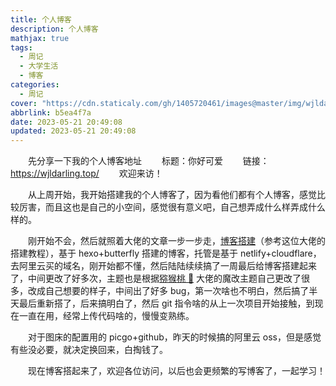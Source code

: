 ```yaml
---
title: 个人博客
description: 个人博客
mathjax: true
tags:
  - 周记
  - 大学生活
  - 博客
categories:
  - 周记
cover: "https://cdn.staticaly.com/gh/1405720461/images@master/img/wjldarling.webp"
abbrlink: b5ea4f7a
date: 2023-05-21 20:49:08
updated: 2023-05-21 20:49:08
---
```


&emsp;&emsp;先分享一下我的个人博客地址
&emsp;&emsp;标题：你好可爱
&emsp;&emsp;链接：https://wjldarling.top/
&emsp;&emsp;欢迎来访！

&emsp;&emsp;从上周开始，我开始搭建我的个人博客了，因为看他们都有个人博客，感觉比较厉害，而且这也是自己的小空间，感觉很有意义吧，自己想弄成什么样弄成什么样的。

&emsp;&emsp;刚开始不会，然后就照着大佬的文章一步一步走，[博客搭建](https://blog.cuijiacai.com/blog-building/)（参考这位大佬的搭建教程），基于 hexo+butterfly 搭建的博客，托管是基于 netlify+cloudflare，去阿里云买的域名，刚开始都不懂，然后陆陆续续搞了一周最后给博客搭建起来了，中间更改了好多次，主题也是根据[猕猴桃 🥝](https://github.com/fomalhaut1998/hexo-theme-Fomalhaut) 大佬的魔改主题自己更改了很多，改成自己想要的样子，中间出了好多 bug，第一次啥也不明白，然后搞了半天最后重新搭了，后来搞明白了，然后 git 指令啥的从上一次项目开始接触，到现在一直在用，经常上传代码啥的，慢慢变熟练。

&emsp;&emsp;对于图床的配置用的 picgo+github，昨天的时候搞的阿里云 oss，但是感觉有些没必要，就决定换回来，白掏钱了。

&emsp;&emsp;现在博客搭起来了，欢迎各位访问，以后也会更频繁的写博客了，一起学习！
